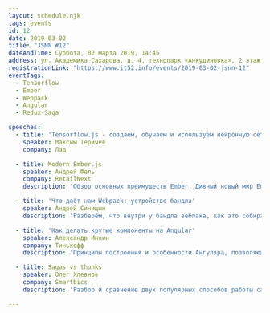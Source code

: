 ```yaml
---
layout: schedule.njk
tags: events
id: 12
date: 2019-03-02
title: "JSNN #12"
dateAndTime: Суббота, 02 марта 2019, 14:45
address: ул. Академика Сахарова, д. 4, технопарк «Анкудиновка», 2 этаж
registrationLink: "https://www.it52.info/events/2019-03-02-jsnn-12"
eventTags:
  - Tensorflow
  - Ember
  - Webpack
  - Angular
  - Redux-Saga

speeches:
  - title: 'Tensorflow.js - создаем, обучаем и используем нейронную сеть не отходя от браузера'
    speaker: Максим Теричев
    company: Лад

  - title: Modern Ember.js
    speaker: Андрей Фель
    company: RetailNext
    description: 'Обзор основных преимуществ Ember. Дивный новый мир Ember Octane.'

  - title: 'Что даёт нам Webpack: устройство бандла'
    speaker: Андрей Синицын
    description: 'Разберём, что внутри у бандла вебпака, как это собирается, и как это всё можно использовать себе на пользу'

  - title: 'Как делать крутые компоненты на Angular'
    speaker: Александр Инкин
    company: Тинькофф
    description: 'Принципы построения и особенности Ангуляра, позволяющие создавать удобные, надёжные, гибкие и производительные компоненты.'

  - title: Sagas vs thunks
    speaker: Олег Хлевнов
    company: Smartbics
    description: 'Разбор и сравнение двух популярных способов работы сайд-эффектами в проектах на React'

---
```


<!-- Привет, друзья!

Настало время встретиться вновь и поговорить про самое важное и интересное. :) 

----

<3 

Мероприятие проводится при поддержке компании «RetailNext».
Большое спасибо за помощь с площадкой компании «Лад».

----

Участие бесплатно, места хватит всем!

Кстати, у нас есть чат в telegram – [@js_nn](https://tele.click/js_nn). ;)

Есть идеи или предложения? Хочешь что-то рассказать?
Пишите мне в [telegram](https://t.me/r3nya) или [почту](mailto:hello-jsnn@pm.me).

Приходите, будет интересно! -->
